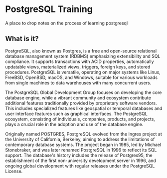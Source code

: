 # PostgreSQL Training

A place to drop notes on the process of learning postgresql

## What is it?
PostgreSQL, also known as Postgres, is a free and open-source relational database management system (RDBMS) emphasizing extensibility and SQL compliance. It supports transactions with ACID properties, automatically updatable views, materialized views, triggers, foreign keys, and stored procedures. PostgreSQL is versatile, operating on major systems like Linux, FreeBSD, OpenBSD, macOS, and Windows, suitable for various workloads from single machines to data warehouses with many concurrent users.

The PostgreSQL Global Development Group focuses on developing the core database engine, while a vibrant community and ecosystem contribute additional features traditionally provided by proprietary software vendors. This includes specialized features like geospatial or temporal databases and user interface features such as graphical interfaces. The PostgreSQL ecosystem, consisting of individuals, companies, products, and projects, plays a crucial role in the adoption and use of the database engine.

Originally named POSTGRES, PostgreSQL evolved from the Ingres project at the University of California, Berkeley, aiming to address the limitations of contemporary database systems. The project began in 1985, led by Michael Stonebraker, and was later renamed PostgreSQL in 1996 to reflect its SQL support. The database's history includes the release of Postgres95, the establishment of the first non-university development server in 1996, and ongoing global development with regular releases under the PostgreSQL License.
